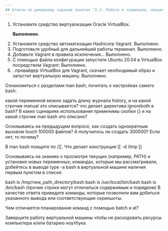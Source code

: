 ```yaml
---
## Ответы по домашнему заданию занятия "3.1. Работа в терминале, лекция 1" 
---
```


1. Установите средство виртуализации Oracle VirtualBox. <p><strong>Выполнено.</strong></p>  
2. Установите средство автоматизации Hashicorp Vagrant. Выполнено.   
3. Подготовьте удобный для дальнейшей работы терминал. Выполнено.  
4. Добавьте Vagrant в правила исключения... Выполнено.  
5. С помощью файла конфигурации запустите Ubuntu 20.04 в VirtualBox посредством Vagrant:  Выполнено.  
6. ..провайдер VirtualBox для Vagrant, скачает необходимый образ и запустит виртуальную машину. Выполнено.  



Ознакомиться с разделами man bash, почитать о настройках самого bash:



какой переменной можно задать длину журнала history, и на какой строчке manual это описывается?
что делает директива ignoreboth в bash?
В каких сценариях использования применимы скобки {} и на какой строчке man bash это описано?

Основываясь на предыдущем вопросе, как создать однократным вызовом touch 100000 файлов? А получилось ли создать 300000? Если нет, то почему?

В man bash поищите по /\[\[. Что делает конструкция [[ -d /tmp ]]

Основываясь на знаниях о просмотре текущих (например, PATH) и установке новых переменных; командах, которые мы рассматривали, добейтесь в выводе type -a bash в виртуальной машине наличия первым пунктом в списке:

bash is /tmp/new_path_directory/bash
bash is /usr/local/bin/bash
bash is /bin/bash
(прочие строки могут отличаться содержимым и порядком) В качестве ответа приведите команды, которые позволили вам добиться указанного вывода или соответствующие скриншоты.

Чем отличается планирование команд с помощью batch и at?

Завершите работу виртуальной машины чтобы не расходовать ресурсы компьютера и/или батарею ноутбука.


